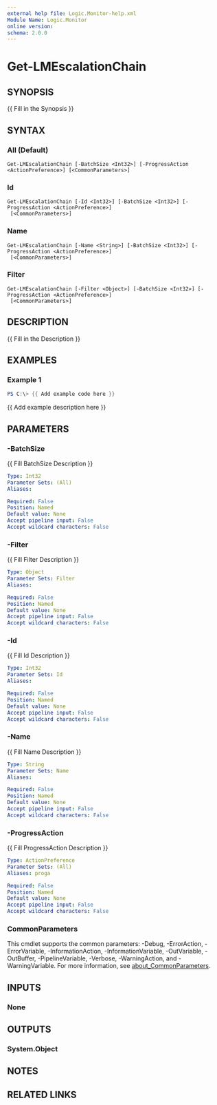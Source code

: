 ```yaml
---
external help file: Logic.Monitor-help.xml
Module Name: Logic.Monitor
online version:
schema: 2.0.0
---
```


# Get-LMEscalationChain

## SYNOPSIS
{{ Fill in the Synopsis }}

## SYNTAX

### All (Default)
```
Get-LMEscalationChain [-BatchSize <Int32>] [-ProgressAction <ActionPreference>] [<CommonParameters>]
```

### Id
```
Get-LMEscalationChain [-Id <Int32>] [-BatchSize <Int32>] [-ProgressAction <ActionPreference>]
 [<CommonParameters>]
```

### Name
```
Get-LMEscalationChain [-Name <String>] [-BatchSize <Int32>] [-ProgressAction <ActionPreference>]
 [<CommonParameters>]
```

### Filter
```
Get-LMEscalationChain [-Filter <Object>] [-BatchSize <Int32>] [-ProgressAction <ActionPreference>]
 [<CommonParameters>]
```

## DESCRIPTION
{{ Fill in the Description }}

## EXAMPLES

### Example 1
```powershell
PS C:\> {{ Add example code here }}
```

{{ Add example description here }}

## PARAMETERS

### -BatchSize
{{ Fill BatchSize Description }}

```yaml
Type: Int32
Parameter Sets: (All)
Aliases:

Required: False
Position: Named
Default value: None
Accept pipeline input: False
Accept wildcard characters: False
```

### -Filter
{{ Fill Filter Description }}

```yaml
Type: Object
Parameter Sets: Filter
Aliases:

Required: False
Position: Named
Default value: None
Accept pipeline input: False
Accept wildcard characters: False
```

### -Id
{{ Fill Id Description }}

```yaml
Type: Int32
Parameter Sets: Id
Aliases:

Required: False
Position: Named
Default value: None
Accept pipeline input: False
Accept wildcard characters: False
```

### -Name
{{ Fill Name Description }}

```yaml
Type: String
Parameter Sets: Name
Aliases:

Required: False
Position: Named
Default value: None
Accept pipeline input: False
Accept wildcard characters: False
```

### -ProgressAction
{{ Fill ProgressAction Description }}

```yaml
Type: ActionPreference
Parameter Sets: (All)
Aliases: proga

Required: False
Position: Named
Default value: None
Accept pipeline input: False
Accept wildcard characters: False
```

### CommonParameters
This cmdlet supports the common parameters: -Debug, -ErrorAction, -ErrorVariable, -InformationAction, -InformationVariable, -OutVariable, -OutBuffer, -PipelineVariable, -Verbose, -WarningAction, and -WarningVariable. For more information, see [about_CommonParameters](http://go.microsoft.com/fwlink/?LinkID=113216).

## INPUTS

### None
## OUTPUTS

### System.Object
## NOTES

## RELATED LINKS
